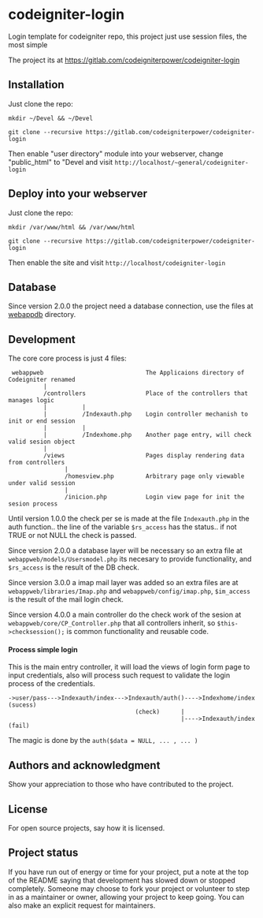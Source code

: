# codeigniter-login

Login template for codeigniter repo, this project just use session files, the most simple

The project its at https://gitlab.com/codeigniterpower/codeigniter-login

## Installation

Just clone the repo:

```
mkdir ~/Devel && ~/Devel

git clone --recursive https://gitlab.com/codeigniterpower/codeigniter-login

```

Then enable "user directory" module into your webserver, change "public_html" to "Devel
and visit `http://localhost/~general/codeigniter-login`

## Deploy into your webserver

Just clone the repo:

```
mkdir /var/www/html && /var/www/html

git clone --recursive https://gitlab.com/codeigniterpower/codeigniter-login

```

Then enable the site and visit `http://localhost/codeigniter-login`

## Database

Since version 2.0.0 the project need a database connection, use the files 
at [webappdb](webappdb) directory.

## Development

The core core process is just 4 files:

```
 webappweb                             The Applicaions directory of Codeigniter renamed
          |
          /controllers                 Place of the controllers that manages logic
          |          |
          |          /Indexauth.php    Login controller mechanish to init or end session
          |          |
          |          /Indexhome.php    Another page entry, will check valid sesion object
          |
          /views                       Pages display rendering data from controllers
                |
                /homesview.php         Arbitrary page only viewable under valid session
                |
                /inicion.php           Login view page for init the sesion process
```

Until version 1.0.0 the check per se is made at the file `Indexauth.php` in the auth function.. 
the line of the variable `$rs_access` has the status.. if not TRUE or not NULL the check is passed.

Since version 2.0.0 a database layer will be necessary so an extra file at `webappweb/models/Usersmodel.php`
its necesary to provide functionality, and `$rs_access` is the result of the DB check.

Since version 3.0.0 a imap mail layer was added so an extra files are at `webappweb/libraries/Imap.php` 
and `webappweb/config/imap.php`, `$im_access` is the result of the mail login check.

Since version 4.0.0 a main controller do the check work of the sesion at `webappweb/core/CP_Controller.php`
that all controllers inherit, so `$this->checksession();` is common functionality and reusable code.

#### Process simple login

This is the main entry controller, it will load the views of login form page 
to input credentials, also will process such request to validate the login 
process of the credentials.

```
->user/pass--->Indexauth/index--->Indexauth/auth()---->Indexhome/index (sucess)
                                    (check)      |
                                                 |---->Indexauth/index (fail)
```

The magic is done by the `auth($data = NULL, ... , ... )` 

## Authors and acknowledgment

Show your appreciation to those who have contributed to the project.

## License

For open source projects, say how it is licensed.

## Project status

If you have run out of energy or time for your project, put a note at the top of the README saying that development has slowed down or stopped completely. Someone may choose to fork your project or volunteer to step in as a maintainer or owner, allowing your project to keep going. You can also make an explicit request for maintainers.

